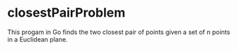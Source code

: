 # closestPairProblem
This progam in Go finds the two closest pair of points given a set of n points in a Euclidean plane.
